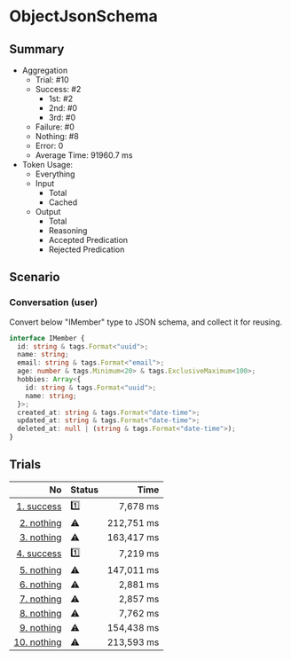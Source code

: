 # ObjectJsonSchema
## Summary
  - Aggregation
    - Trial: #10
    - Success: #2
      - 1st: #2
      - 2nd: #0
      - 3rd: #0
    - Failure: #0
    - Nothing: #8
    - Error: 0
    - Average Time: 91960.7 ms
  - Token Usage:
    - Everything
    - Input
      - Total
      - Cached
    - Output
      - Total
      - Reasoning
      - Accepted Predication
      - Rejected Predication

## Scenario
### Conversation (user)
Convert below "IMember" type to JSON schema, and collect it for reusing.

```ts
interface IMember {
  id: string & tags.Format<"uuid">;
  name: string;
  email: string & tags.Format<"email">;
  age: number & tags.Minimum<20> & tags.ExclusiveMaximum<100>;
  hobbies: Array<{
    id: string & tags.Format<"uuid">;
    name: string;
  }>;
  created_at: string & tags.Format<"date-time">;
  updated_at: string & tags.Format<"date-time">;
  deleted_at: null | (string & tags.Format<"date-time">);
}
```

## Trials
No | Status | Time
---:|:-------|------:
[1. success](./trials/1.success.json) | 1️⃣ | 7,678 ms
[2. nothing](./trials/2.nothing.json) | ⚠️ | 212,751 ms
[3. nothing](./trials/3.nothing.json) | ⚠️ | 163,417 ms
[4. success](./trials/4.success.json) | 1️⃣ | 7,219 ms
[5. nothing](./trials/5.nothing.json) | ⚠️ | 147,011 ms
[6. nothing](./trials/6.nothing.json) | ⚠️ | 2,881 ms
[7. nothing](./trials/7.nothing.json) | ⚠️ | 2,857 ms
[8. nothing](./trials/8.nothing.json) | ⚠️ | 7,762 ms
[9. nothing](./trials/9.nothing.json) | ⚠️ | 154,438 ms
[10. nothing](./trials/10.nothing.json) | ⚠️ | 213,593 ms
